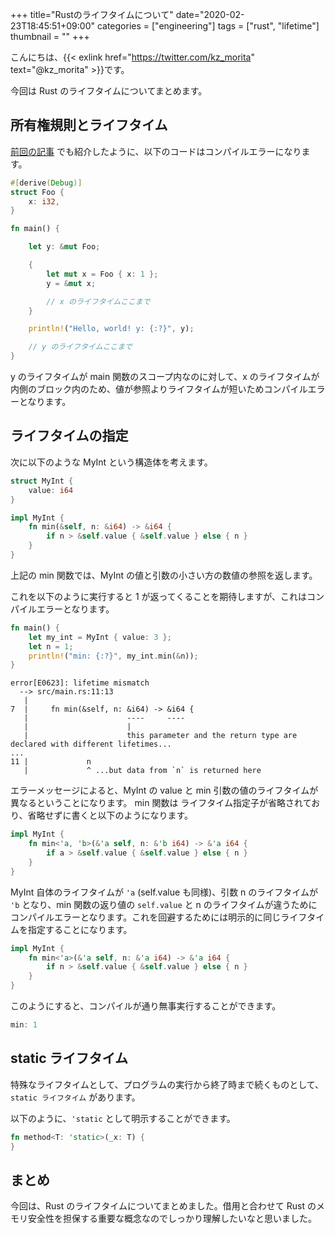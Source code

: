 +++
title="Rustのライフタイムについて"
date="2020-02-23T18:45:51+09:00"
categories = ["engineering"]
tags = ["rust", "lifetime"]
thumbnail = ""
+++

こんにちは、{{< exlink href="https://twitter.com/kz_morita" text="@kz_morita" >}}です。

今回は Rust のライフタイムについてまとめます。

## 所有権規則とライフタイム

[前回の記事](/posts/rust_ownership) でも紹介したように、以下のコードはコンパイルエラーになります。

```rust
#[derive(Debug)]
struct Foo {
    x: i32,
}

fn main() {

    let y: &mut Foo;

    {
        let mut x = Foo { x: 1 };
        y = &mut x;

        // x のライフタイムここまで
    }

    println!("Hello, world! y: {:?}", y);

    // y のライフタイムここまで
}
```

y のライフタイムが main 関数のスコープ内なのに対して、x のライフタイムが内側のブロック内のため、値が参照よりライフタイムが短いためコンパイルエラーとなります。

## ライフタイムの指定

次に以下のような MyInt という構造体を考えます。

```rust
struct MyInt {
    value: i64
}

impl MyInt {
    fn min(&self, n: &i64) -> &i64 {
        if n > &self.value { &self.value } else { n }
    }
}
```

上記の min 関数では、MyInt の値と引数の小さい方の数値の参照を返します。

これを以下のように実行すると 1 が返ってくることを期待しますが、これはコンパイルエラーとなります。

```rust
fn main() {
    let my_int = MyInt { value: 3 };
    let n = 1;
    println!("min: {:?}", my_int.min(&n));
}
```

```
error[E0623]: lifetime mismatch
  --> src/main.rs:11:13
   |
7  |     fn min(&self, n: &i64) -> &i64 {
   |                      ----     ----
   |                      |
   |                      this parameter and the return type are declared with different lifetimes...
...
11 |             n
   |             ^ ...but data from `n` is returned here
```

エラーメッセージによると、MyInt の value と min 引数の値のライフタイムが異なるということになります。
min 関数は ライフタイム指定子が省略されており、省略せずに書くと以下のようになります。

```rust
impl MyInt {
    fn min<'a, 'b>(&'a self, n: &'b i64) -> &'a i64 {
        if a > &self.value { &self.value } else { n }
    }
}
```

MyInt 自体のライフタイムが `'a` (self.value も同様)、引数 n のライフタイムが `'b` となり、min 関数の返り値の `self.value` と n のライフタイムが違うためにコンパイルエラーとなります。これを回避するためには明示的に同じライフタイムを指定することになります。

```rust
impl MyInt {
    fn min<'a>(&'a self, n: &'a i64) -> &'a i64 {
        if n > &self.value { &self.value } else { n }
    }
}
```

このようにすると、コンパイルが通り無事実行することができます。

```rust
min: 1
```

## static ライフタイム

特殊なライフタイムとして、プログラムの実行から終了時まで続くものとして、`static ライフタイム` があります。

以下のように、`'static` として明示することができます。

```rust
fn method<T: 'static>(_x: T) {
}
```

## まとめ

今回は、Rust のライフタイムについてまとめました。借用と合わせて Rust のメモリ安全性を担保する重要な概念なのでしっかり理解したいなと思いました。
